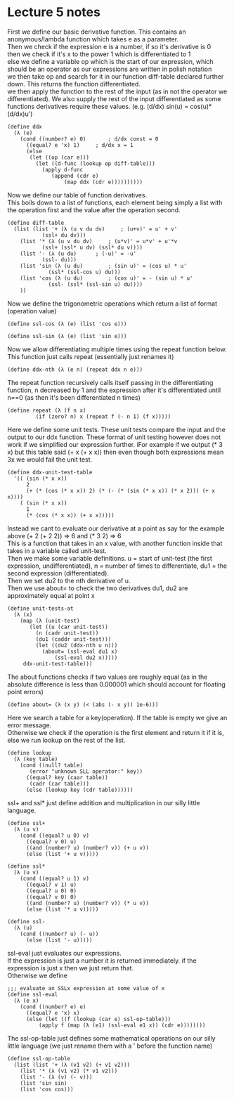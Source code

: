 # Lecture 5 notes

First we define our basic derivative function. This contains an anonymous/lambda function which takes e as a parameter.  
Then we check if the expression e is a number, if so it's derivative is 0  
then we check if it's x to the power 1 which is differentiated to 1  
else we define a variable op which is the start of our expression, which should be an operator as our expressions are written in polish notation  
we then take op and search for it in our function diff-table declared further down. This returns the function differentiated.  
we then apply the function to the rest of the input (as in not the operator we differentiated). We also supply the rest of the input differentiated as some functions derivatives require these values. (e.g. (d/dx) sin(u) = cos(u)* (d/dx)u')  
````
(define ddx
  (λ (e)
    (cond ((number? e) 0)		; d/dx const = 0
	  ((equal? e 'x) 1)		; d/dx x = 1
	  (else
	   (let ((op (car e)))
	     (let ((d-func (lookup op diff-table)))
	       (apply d-func
		      (append (cdr e)
			      (map ddx (cdr e))))))))))
````

Now we define our table of function derivatives.  
This boils down to a list of functions, each element being simply a list with the operation first and the value after the operation second.  
````
(define diff-table
  (list (list '+ (λ (u v du dv)		; (u+v)' = u' + v'
		   (ssl+ du dv)))
	(list '* (λ (u v du dv)		; (u*v)' = u*v' + u'*v
		   (ssl+ (ssl* u dv) (ssl* du v))))
	(list '- (λ (u du)		; (-u)' = -u'
		   (ssl- du)))
	(list 'sin (λ (u du)		; (sin u)' = (cos u) * u'
		     (ssl* (ssl-cos u) du)))
	(list 'cos (λ (u du)		; (cos u)' = - (sin u) * u'
		     (ssl- (ssl* (ssl-sin u) du))))
	))
````
Now we define the trigonometric operations which return a list of format (operation value)  
````
(define ssl-cos (λ (e) (list 'cos e)))

(define ssl-sin (λ (e) (list 'sin e)))
````

Now we allow differentiating multiple times using the repeat function below. This function just calls repeat (essentially just renames it)  
````
(define ddx-nth (λ (e n) (repeat ddx n e)))
````

The repeat function recursively calls itself passing in the differentiating function, n decreased by 1 and the expression after it's differentiated until n==0 (as then it's been differentiated n times)
```
(define repeat (λ (f n x)
		 (if (zero? n) x (repeat f (- n 1) (f x)))))
```

Here we define some unit tests. These unit tests compare the input and the output to our ddx function. These format of unit testing however does not work if we simplified our expression further. iFor example if we output (* 3 x) but this table said (+ x (+ x x)) then even though both expressions mean 3x we would fail the unit test.
````
(define ddx-unit-test-table
  '(( (sin (* x x))
      2
      (+ (* (cos (* x x)) 2) (* (- (* (sin (* x x)) (* x 2))) (+ x x))))
    ( (sin (* x x))
      1
      (* (cos (* x x)) (+ x x)))))
````

Instead we cant to evaluate our derivative at a point as say for the example above (+ 2 (+ 2 2)) => 6 and (* 3 2) => 6  
This is a function that takes in an x value, with another function inside that takes in a variable called unit-test.  
Then we make some variable definitions. u = start of unit-test (the first expression, undifferentiated), n = number of times to differentiate, du1 = the second expression (differentiated).  
Then we set du2 to the nth derivative of u.  
Then we use about= to check the two derivatives du1, du2 are approximately equal at point x
````
(define unit-tests-at
  (λ (x)
    (map (λ (unit-test)
	   (let ((u (car unit-test))
		 (n (cadr unit-test))
		 (du1 (caddr unit-test)))
	     (let ((du2 (ddx-nth u n)))
	       (about= (ssl-eval du1 x)
		       (ssl-eval du2 x)))))
	 ddx-unit-test-table)))
````

The about functions checks if two values are roughly equal (as in the absolute difference is less than 0.000001 which should account for floating point errors)  
````
(define about= (λ (x y) (< (abs (- x y)) 1e-6)))
````

Here we search a table for a key(operation). If the table is empty we give an error message.  
Otherwise we check if the operation is the first element and return it if it is,  
else we run lookup on the rest of the list.
````
(define lookup
  (λ (key table)
    (cond ((null? table)
	   (error "unknown SLL operator:" key))
	  ((equal? key (caar table))
	   (cadr (car table)))
	  (else (lookup key (cdr table))))))
````


ssl+ and ssl* just define addition and multiplication in our silly little language.
````
(define ssl+
  (λ (u v)
    (cond ((equal? u 0) v)
	  ((equal? v 0) u)
	  ((and (number? u) (number? v)) (+ u v))
	  (else (list '+ u v)))))

(define ssl*
  (λ (u v)
    (cond ((equal? u 1) v)
	  ((equal? v 1) u)
	  ((equal? u 0) 0)
	  ((equal? v 0) 0)
	  ((and (number? u) (number? v)) (* u v))
	  (else (list '* u v)))))

(define ssl-
  (λ (u)
    (cond ((number? u) (- u))
	  (else (list '- u)))))
````
ssl-eval just evaluates our expressions.  
If the expression is just a number it is returned immediately. if the expression is just x then we just return that.  
Otherwise we define
````
;;; evaluate an SSLx expression at some value of x
(define ssl-eval
  (λ (e x)
    (cond ((number? e) e)
	  ((equal? e 'x) x)
	  (else (let ((f (lookup (car e) ssl-op-table)))
		  (apply f (map (λ (e1) (ssl-eval e1 x)) (cdr e))))))))
````

The ssl-op-table just defines some mathematical operations on our silly little language (we just rename them with a ' before the function name)
````
(define ssl-op-table
  (list (list '+ (λ (v1 v2) (+ v1 v2)))
	(list '* (λ (v1 v2) (* v1 v2)))
	(list '- (λ (v) (- v)))
	(list 'sin sin)
	(list 'cos cos)))
````
